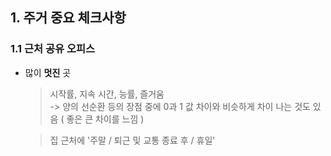 ## 1. 주거 중요 체크사항  
### 1.1 근처 공유 오피스  
  - 많이 **멋진** 곳  
    > 시작률, 지속 시간, 능률, 즐거움  
    -> 양의 선순환 등의 장점 중에 0과 1 값 차이와 비슷하게 차이 나는 것도 있음 ( 좋은 큰 차이를 느낌 )
    
    > 집 근처에 '주말 / 퇴근 및 교통 종료 후 / 휴일'



